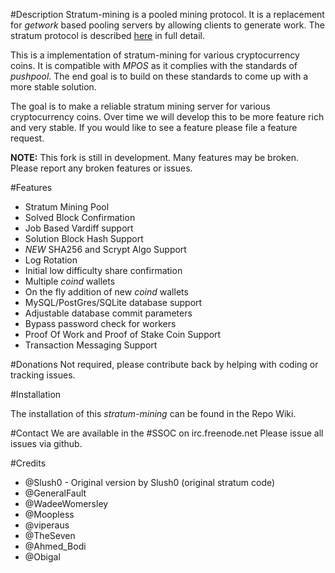 #Description
Stratum-mining is a pooled mining protocol. It is a replacement for *getwork* based pooling servers by allowing clients to generate work. The stratum protocol is described [here](http://mining.bitcoin.cz/stratum-mining) in full detail.

This is a implementation of stratum-mining for various cryptocurrency coins. It is compatible with *MPOS* as it complies with the standards of *pushpool*. The end goal is to build on these standards to come up with a more stable solution.

The goal is to make a reliable stratum mining server for various cryptocurrency coins. Over time we will develop this to be more feature rich and very stable. If you would like to see a feature please file a feature request. 

**NOTE:** This fork is still in development. Many features may be broken. Please report any broken features or issues.

#Features

* Stratum Mining Pool 
* Solved Block Confirmation
* Job Based Vardiff support
* Solution Block Hash Support
* *NEW* SHA256 and Scrypt Algo Support 
* Log Rotation
* Initial low difficulty share confirmation
* Multiple *coind* wallets
* On the fly addition of new *coind* wallets
* MySQL/PostGres/SQLite database support
* Adjustable database commit parameters
* Bypass password check for workers
* Proof Of Work and Proof of Stake Coin Support
* Transaction Messaging Support

#Donations 
Not required, please contribute back by helping with coding or tracking issues.

#Installation

The installation of this *stratum-mining* can be found in the Repo Wiki. 

#Contact
We are available in the #SSOC on irc.freenode.net
Please issue all issues via github.

#Credits

* @Slush0 - Original version by Slush0 (original stratum code)
* @GeneralFault 
* @WadeeWomersley
* @Moopless
* @viperaus
* @TheSeven
* @Ahmed_Bodi
* @Obigal


